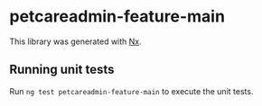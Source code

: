 # petcareadmin-feature-main

This library was generated with [Nx](https://nx.dev).

## Running unit tests

Run `ng test petcareadmin-feature-main` to execute the unit tests.
